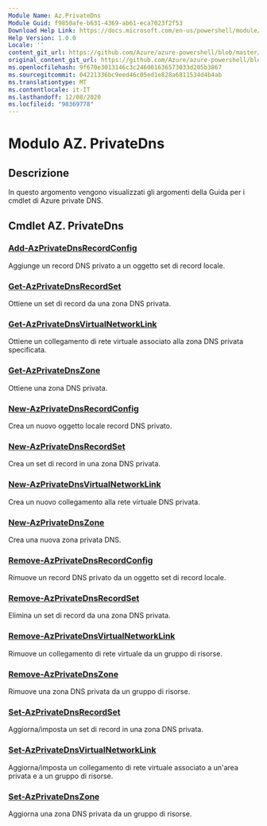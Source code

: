 ```yaml
---
Module Name: Az.PrivateDns
Module Guid: f9850afe-b631-4369-ab61-eca7023f2f53
Download Help Link: https://docs.microsoft.com/en-us/powershell/module/az.privatedns
Help Version: 1.0.0
Locale: ''
content_git_url: https://github.com/Azure/azure-powershell/blob/master/src/PrivateDns/PrivateDns/help/Az.PrivateDNS.md
original_content_git_url: https://github.com/Azure/azure-powershell/blob/master/src/PrivateDns/PrivateDns/help/Az.PrivateDNS.md
ms.openlocfilehash: 9f670e3013146c3c246001636573033d205b3867
ms.sourcegitcommit: 04221336bc9eed46c05ed1e828a6811534d4b4ab
ms.translationtype: MT
ms.contentlocale: it-IT
ms.lasthandoff: 12/08/2020
ms.locfileid: "98369778"
---
```

# Modulo AZ. PrivateDns
## Descrizione
In questo argomento vengono visualizzati gli argomenti della Guida per i cmdlet di Azure private DNS.

## Cmdlet AZ. PrivateDns
### [Add-AzPrivateDnsRecordConfig](Add-AzPrivateDnsRecordConfig.md)
Aggiunge un record DNS privato a un oggetto set di record locale.

### [Get-AzPrivateDnsRecordSet](Get-AzPrivateDnsRecordSet.md)
Ottiene un set di record da una zona DNS privata.

### [Get-AzPrivateDnsVirtualNetworkLink](Get-AzPrivateDnsVirtualNetworkLink.md)
Ottiene un collegamento di rete virtuale associato alla zona DNS privata specificata.

### [Get-AzPrivateDnsZone](Get-AzPrivateDnsZone.md)
Ottiene una zona DNS privata.

### [New-AzPrivateDnsRecordConfig](New-AzPrivateDnsRecordConfig.md)
Crea un nuovo oggetto locale record DNS privato.

### [New-AzPrivateDnsRecordSet](New-AzPrivateDnsRecordSet.md)
Crea un set di record in una zona DNS privata.

### [New-AzPrivateDnsVirtualNetworkLink](New-AzPrivateDnsVirtualNetworkLink.md)
Crea un nuovo collegamento alla rete virtuale DNS privata.

### [New-AzPrivateDnsZone](New-AzPrivateDnsZone.md)
Crea una nuova zona privata DNS.

### [Remove-AzPrivateDnsRecordConfig](Remove-AzPrivateDnsRecordConfig.md)
Rimuove un record DNS privato da un oggetto set di record locale.

### [Remove-AzPrivateDnsRecordSet](Remove-AzPrivateDnsRecordSet.md)
Elimina un set di record da una zona DNS privata.

### [Remove-AzPrivateDnsVirtualNetworkLink](Remove-AzPrivateDnsVirtualNetworkLink.md)
Rimuove un collegamento di rete virtuale da un gruppo di risorse.

### [Remove-AzPrivateDnsZone](Remove-AzPrivateDnsZone.md)
Rimuove una zona DNS privata da un gruppo di risorse.

### [Set-AzPrivateDnsRecordSet](Set-AzPrivateDnsRecordSet.md)
Aggiorna/imposta un set di record in una zona DNS privata.

### [Set-AzPrivateDnsVirtualNetworkLink](Set-AzPrivateDnsVirtualNetworkLink.md)
Aggiorna/imposta un collegamento di rete virtuale associato a un'area privata e a un gruppo di risorse.

### [Set-AzPrivateDnsZone](Set-AzPrivateDnsZone.md)
Aggiorna una zona DNS privata da un gruppo di risorse.

